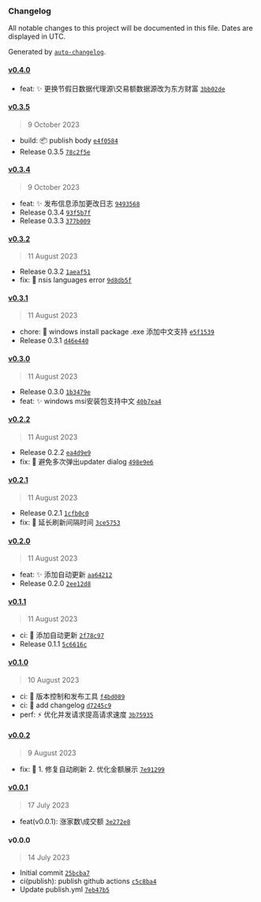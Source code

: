 ### Changelog

All notable changes to this project will be documented in this file. Dates are displayed in UTC.

Generated by [`auto-changelog`](https://github.com/CookPete/auto-changelog).

#### [v0.4.0](https://github.com/cbingb666/stock-pannel/compare/v0.3.5...v0.4.0)

- feat: :sparkles: 更换节假日数据代理源\交易额数据源改为东方财富 [`3bb02de`](https://github.com/cbingb666/stock-pannel/commit/3bb02de59876c2f5222749ab7c6f0ab351357cc1)

#### [v0.3.5](https://github.com/cbingb666/stock-pannel/compare/v0.3.4...v0.3.5)

> 9 October 2023

- build: :package: publish body [`e4f0584`](https://github.com/cbingb666/stock-pannel/commit/e4f05842d0aa429f82cd231d2a63f400102de836)
- Release 0.3.5 [`78c2f5e`](https://github.com/cbingb666/stock-pannel/commit/78c2f5ed040fb19ae5a99c10462c70d6a7bb5901)

#### [v0.3.4](https://github.com/cbingb666/stock-pannel/compare/v0.3.2...v0.3.4)

> 9 October 2023

- feat: :sparkles: 发布信息添加更改日志 [`9493568`](https://github.com/cbingb666/stock-pannel/commit/949356808bf02beeaef18b52966152a184305284)
- Release 0.3.4 [`93f5b7f`](https://github.com/cbingb666/stock-pannel/commit/93f5b7f0d2112f0702a1e0348a679853cd54ef96)
- Release 0.3.3 [`377b009`](https://github.com/cbingb666/stock-pannel/commit/377b0097115796a0e4cc4a156aba20be69792cf9)

#### [v0.3.2](https://github.com/cbingb666/stock-pannel/compare/v0.3.1...v0.3.2)

> 11 August 2023

- Release 0.3.2 [`1aeaf51`](https://github.com/cbingb666/stock-pannel/commit/1aeaf51dc40340aec7b1fe413e1e53ea962d8ccc)
- fix: :bug: nsis languages error [`9d8db5f`](https://github.com/cbingb666/stock-pannel/commit/9d8db5ff1bf42e4d86dfae1951952e97f4d28225)

#### [v0.3.1](https://github.com/cbingb666/stock-pannel/compare/v0.3.0...v0.3.1)

> 11 August 2023

- chore: :hammer: windows install package .exe 添加中文支持 [`e5f1539`](https://github.com/cbingb666/stock-pannel/commit/e5f1539c1c9c1d706106ed888145acf93e06ce48)
- Release 0.3.1 [`d46e440`](https://github.com/cbingb666/stock-pannel/commit/d46e440f4f71dace1a67c9cf38bdee9f6fc08284)

#### [v0.3.0](https://github.com/cbingb666/stock-pannel/compare/v0.2.2...v0.3.0)

> 11 August 2023

- Release 0.3.0 [`1b3479e`](https://github.com/cbingb666/stock-pannel/commit/1b3479ea1c62be16a897dc80cb6527c0d2c724f0)
- feat: :sparkles: windows msi安装包支持中文 [`40b7ea4`](https://github.com/cbingb666/stock-pannel/commit/40b7ea4b332b0d734951c1a40db4caabe58dacca)

#### [v0.2.2](https://github.com/cbingb666/stock-pannel/compare/v0.2.1...v0.2.2)

> 11 August 2023

- Release 0.2.2 [`ea4d9e9`](https://github.com/cbingb666/stock-pannel/commit/ea4d9e9e131b92b1f52a690f906aa1551dbb6a03)
- fix: :bug: 避免多次弹出updater dialog [`498e9e6`](https://github.com/cbingb666/stock-pannel/commit/498e9e6179f4ba30e597efb33cc0470bb449fdca)

#### [v0.2.1](https://github.com/cbingb666/stock-pannel/compare/v0.2.0...v0.2.1)

> 11 August 2023

- Release 0.2.1 [`1cfb0c0`](https://github.com/cbingb666/stock-pannel/commit/1cfb0c0534d23c262dcf502c7af09c1cd942fc34)
- fix: :bug: 延长刷新间隔时间 [`3ce5753`](https://github.com/cbingb666/stock-pannel/commit/3ce5753cf97f0be54abf56c54f58c3899125ee6f)

#### [v0.2.0](https://github.com/cbingb666/stock-pannel/compare/v0.1.1...v0.2.0)

> 11 August 2023

- feat: :sparkles: 添加自动更新 [`aa64212`](https://github.com/cbingb666/stock-pannel/commit/aa642129fb2df6bdd90ca1010e455600510a40ec)
- Release 0.2.0 [`2ee12d8`](https://github.com/cbingb666/stock-pannel/commit/2ee12d800c470ba9671484b496cf6f423f36b32b)

#### [v0.1.1](https://github.com/cbingb666/stock-pannel/compare/v0.1.0...v0.1.1)

> 11 August 2023

- ci: :ferris_wheel: 添加自动更新 [`2f78c97`](https://github.com/cbingb666/stock-pannel/commit/2f78c97bdd8e5baa7c6670bdf4413b3454e31802)
- Release 0.1.1 [`5c6616c`](https://github.com/cbingb666/stock-pannel/commit/5c6616ce8adceeaa74b2cf8689b8d10449efdfaf)

#### [v0.1.0](https://github.com/cbingb666/stock-pannel/compare/v0.0.2...v0.1.0)

> 10 August 2023

- ci: :ferris_wheel: 版本控制和发布工具 [`f4bd089`](https://github.com/cbingb666/stock-pannel/commit/f4bd0891f888658f072552dc306f9f5d67ccba5a)
- ci: :ferris_wheel: add changelog [`d7245c9`](https://github.com/cbingb666/stock-pannel/commit/d7245c9f329cba8f50edc754b9b989b29a6e2285)
- perf: :zap: 优化并发请求提高请求速度 [`3b75935`](https://github.com/cbingb666/stock-pannel/commit/3b7593576dfbe698a50382295ada082a0423f4ef)

#### [v0.0.2](https://github.com/cbingb666/stock-pannel/compare/v0.0.1...v0.0.2)

> 9 August 2023

- fix: :bug: 1. 修复自动刷新 2. 优化金额展示 [`7e91299`](https://github.com/cbingb666/stock-pannel/commit/7e91299e8c9f735602070489f0bbe9519408e103)

#### [v0.0.1](https://github.com/cbingb666/stock-pannel/compare/v0.0.0...v0.0.1)

> 17 July 2023

- feat(v0.0.1): 涨家数\成交额 [`3e272e8`](https://github.com/cbingb666/stock-pannel/commit/3e272e8851632ceeb57484ebd9fca5420be8340b)

#### v0.0.0

> 14 July 2023

- Initial commit [`25bcba7`](https://github.com/cbingb666/stock-pannel/commit/25bcba7ea3c5b28b2e141431b5fb000fc8fcf567)
- ci(publish): publish github actions [`c5c8ba4`](https://github.com/cbingb666/stock-pannel/commit/c5c8ba4cbcfa2c9698f5aefdf58f70b5d5345fbe)
- Update publish.yml [`7eb47b5`](https://github.com/cbingb666/stock-pannel/commit/7eb47b5df11219052836dadf7282badda15e1567)
